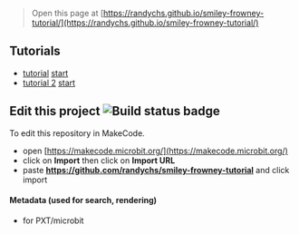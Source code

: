 
> Open this page at [https://randychs.github.io/smiley-frowney-tutorial/](https://randychs.github.io/smiley-frowney-tutorial/)

## Tutorials

* [tutorial](/smiley-frowney-tutorial/tutorial) [start](https://makecode.microbit.org/#tutorial:github:randychs/smiley-frowney-tutorial/tutorial)
* [tutorial 2](/smiley-frowney-tutorial/tutorial2) [start](https://makecode.microbit.org/#tutorial:github:randychs/smiley-frowney-tutorial/tutorial2)

## Edit this project ![Build status badge](https://github.com/randychs/smiley-frowney-tutorial/workflows/MakeCode/badge.svg)

To edit this repository in MakeCode.

* open [https://makecode.microbit.org/](https://makecode.microbit.org/)
* click on **Import** then click on **Import URL**
* paste **https://github.com/randychs/smiley-frowney-tutorial** and click import

#### Metadata (used for search, rendering)

* for PXT/microbit
<script src="https://makecode.com/gh-pages-embed.js"></script><script>makeCodeRender("{{ site.makecode.home_url }}", "{{ site.github.owner_name }}/{{ site.github.repository_name }}");</script>
